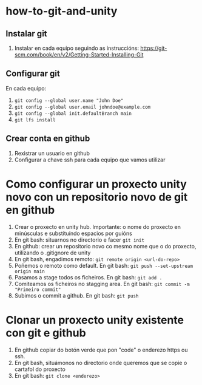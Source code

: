 # how-to-git-and-unity

## Instalar git

1. Instalar en cada equipo seguindo as instruccións: https://git-scm.com/book/en/v2/Getting-Started-Installing-Git

## Configurar git
En cada equipo:

1. `git config --global user.name "John Doe"`
2. `git config --global user.email johndoe@example.com`
3. `git config --global init.defaultBranch main`
4. `git lfs install`

## Crear conta en github

1. Rexistrar un usuario en github
2. Configurar a chave ssh para cada equipo que vamos utilizar

# Como configurar un proxecto unity novo con un repositorio novo de git en github

1. Crear o proxecto en unity hub. Importante: o nome do proxecto en minúsculas e substituíndo espacios por guións
2. En git bash: situarnos no directorio e facer `git init`
3. En github: crear un repositorio novo co mesmo nome que o do proxecto, utilizando o .gitignore de unity
4. En git bash, engadimos remoto: `git remote origin <url-do-repo>`
5. Poñemos o remoto como default. En git bash: `git push --set-upstream origin main`
6. Pasamos a stage todos os ficheiros. En git bash: `git add .`
7. Comiteamos os ficheiros no stagging area. En git bash: `git commit -m "Primeiro commit"`
8. Subimos o commit a github. En git bash: `git push`

# Clonar un proxecto unity existente con git e github 

1. En github copiar do botón verde que pon "code" o enderezo https ou ssh. 
2. En git bash, situámonos no directorio onde queremos que se copie o cartafol do proxecto
3. En git bash: `git clone <enderezo>`
